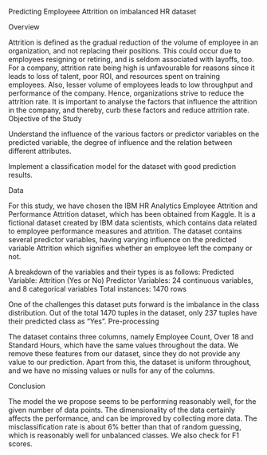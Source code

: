 Predicting Employeee Attrition on imbalanced HR dataset

Overview

Attrition is defined as the gradual reduction of the volume of employee in an organization, and not replacing their positions. This could occur due to employees resigning or retiring, and is seldom associated with layoffs, too. For a company, attrition rate being high is unfavourable for reasons since it leads to loss of talent, poor ROI, and resources spent on training employees. Also, lesser volume of employees leads to low throughput and performance of the company. Hence, organizations strive to reduce the attrition rate. It is important to analyse the factors that influence the attrition in the company, and thereby, curb these factors and reduce attrition rate. Objective of the Study

Understand the influence of the various factors or predictor variables on the predicted variable, the degree of influence and the relation between different attributes.

Implement a classification model for the dataset with good prediction results.

Data

For this study, we have chosen the IBM HR Analytics Employee Attrition and Performance Attrition dataset, which has been obtained from Kaggle. It is a fictional dataset created by IBM data scientists, which contains data related to employee performance measures and attrition. The dataset contains several predictor variables, having varying influence on the predicted variable Attrition which signifies whether an employee left the company or not.

A breakdown of the variables and their types is as follows: Predicted Variable: Attrition (Yes or No) Predictor Variables: 24 continuous variables, and 8 categorical variables Total instances: 1470 rows

One of the challenges this dataset puts forward is the imbalance in the class distribution. Out of the total 1470 tuples in the dataset, only 237 tuples have their predicted class as “Yes”. Pre-processing

The dataset contains three columns, namely Employee Count, Over 18 and Standard Hours, which have the same values throughout the data. We remove these features from our dataset, since they do not provide any value to our prediction. Apart from this, the dataset is uniform throughout, and we have no missing values or nulls for any of the columns.

Conclusion

The model the we propose seems to be performing reasonably well, for the given number of data points. The dimensionality of the data certainly affects the performance, and can be improved by collecting more data. The misclassification rate is about 6% better than that of random guessing, which is reasonably well for unbalanced classes. We also check for F1 scores.
